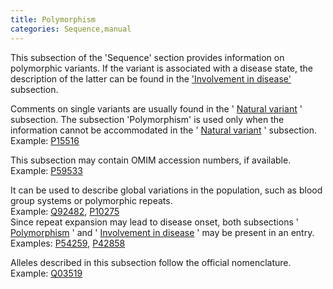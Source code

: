```yaml
---
title: Polymorphism
categories: Sequence,manual
---
```


This subsection of the 'Sequence' section provides information on polymorphic variants. If the variant is associated with a disease state, the description of the latter can be found in the ['Involvement in disease'](https://www.uniprot.org/help/involvement%5Fin%5Fdisease) subsection.

Comments on single variants are usually found in the ' [Natural variant](https://www.uniprot.org/help/variant) ' subsection. The subsection 'Polymorphism' is used only when the information cannot be accommodated in the ' [Natural variant](https://www.uniprot.org/help/variant) ' subsection.  
Example: [P15516](https://www.uniprot.org/uniprotkb/P15516#sequences)

This subsection may contain OMIM accession numbers, if available.  
Example: [P59533](https://www.uniprot.org/uniprotkb/P59533#sequences)

It can be used to describe global variations in the population, such as blood group systems or polymorphic repeats.  
Example: [Q92482](https://www.uniprot.org/uniprotkb/Q92482#sequences), [P10275](https://www.uniprot.org/uniprotkb/P10275#sequences)  
Since repeat expansion may lead to disease onset, both subsections ' [Polymorphism](https://www.uniprot.org/help/polymorphism) ' and ' [Involvement in disease](https://www.uniprot.org/help/involvement_in_disease) ' may be present in an entry.  
Examples: [P54259](https://www.uniprot.org/uniprotkb/P54259#sequences), [P42858](https://www.uniprot.org/uniprotkb/P42858#sequences)

Alleles described in this subsection follow the official nomenclature.  
Example: [Q03519](https://www.uniprot.org/uniprotkb/Q03519#sequences)

